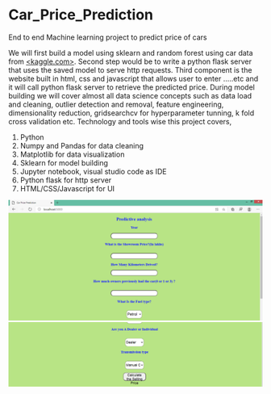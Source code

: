 # Car_Price_Prediction
End to end Machine learning project to predict price of cars

We will first build a model using sklearn and random forest using car data from [&lt;kaggle.com&gt;](https://www.kaggle.com/nehalbirla/vehicle-dataset-from-cardekho). Second step would be to write a python flask server that uses the saved model to serve http requests. Third component is the website built in html, css and javascript that allows user to enter .....etc and it will call python flask server to retrieve the predicted price. During model building we will cover almost all data science concepts such as data load and cleaning, outlier detection and removal, feature engineering, dimensionality reduction, gridsearchcv for hyperparameter tunning, k fold cross validation etc. Technology and tools wise this project covers,
1) Python
2) Numpy and Pandas for data cleaning
3) Matplotlib for data visualization
4) Sklearn for model building
5) Jupyter notebook, visual studio code as IDE
6) Python flask for http server
7) HTML/CSS/Javascript for UI

![image info](app1.PNG)
![image info](app2.PNG)

